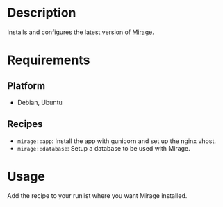 Description
===========

Installs and configures the latest version of [Mirage](https://github.com/18f/mirage).

Requirements
============

Platform
--------

* Debian, Ubuntu

Recipes
--------

- `mirage::app`: Install the app with gunicorn and set up the nginx vhost.
- `mirage::database`: Setup a database to be used with Mirage.

Usage
=====

Add the recipe to your runlist where you want Mirage installed.
